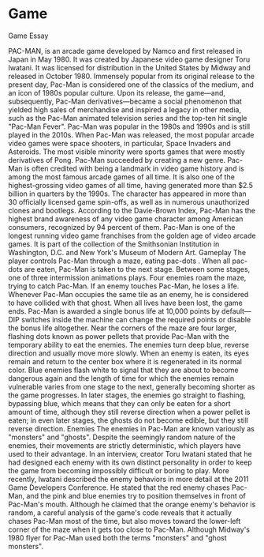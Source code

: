 # Game
Game Essay

PAC-MAN, is an arcade game developed by Namco and first released in Japan in May 1980. It was created by Japanese video game designer Toru Iwatani. It was licensed for distribution in the United States by Midway and released in October 1980. Immensely popular from its original release to the present day, Pac-Man is considered one of the classics of the medium, and an icon of 1980s popular culture. Upon its release, the game—and, subsequently, Pac-Man derivatives—became a social phenomenon that yielded high sales of merchandise and inspired a legacy in other media, such as the Pac-Man animated television series and the top-ten hit single "Pac-Man Fever". Pac-Man was popular in the 1980s and 1990s and is still played in the 2010s. When Pac-Man was released, the most popular arcade video games were space shooters, in particular, Space Invaders and Asteroids. The most visible minority were sports games that were mostly derivatives of Pong. Pac-Man succeeded by creating a new genre. Pac-Man is often credited with being a landmark in video game history and is among the most famous arcade games of all time. It is also one of the highest-grossing video games of all time, having generated more than $2.5 billion in quarters by the 1990s. The character has appeared in more than 30 officially licensed game spin-offs, as well as in numerous unauthorized clones and bootlegs. According to the Davie-Brown Index, Pac-Man has the highest brand awareness of any video game character among American consumers, recognized by 94 percent of them. Pac-Man is one of the longest running video game franchises from the golden age of video arcade games. It is part of the collection of the Smithsonian Institution in Washington, D.C. and New York's Museum of Modern Art. Gameplay
The player controls Pac-Man through a maze, eating pac-dots . When all pac-dots are eaten, Pac-Man is taken to the next stage. Between some stages, one of three intermission animations plays. Four enemies roam the maze, trying to catch Pac-Man. If an enemy touches Pac-Man, he loses a life. Whenever Pac-Man occupies the same tile as an enemy, he is considered to have collided with that ghost. When all lives have been lost, the game ends. Pac-Man is awarded a single bonus life at 10,000 points by default—DIP switches inside the machine can change the required points or disable the bonus life altogether. Near the corners of the maze are four larger, flashing dots known as power pellets that provide Pac-Man with the temporary ability to eat the enemies. The enemies turn deep blue, reverse direction and usually move more slowly. When an enemy is eaten, its eyes remain and return to the center box where it is regenerated in its normal color. Blue enemies flash white to signal that they are about to become dangerous again and the length of time for which the enemies remain vulnerable varies from one stage to the next, generally becoming shorter as the game progresses. In later stages, the enemies go straight to flashing, bypassing blue, which means that they can only be eaten for a short amount of time, although they still reverse direction when a power pellet is eaten; in even later stages, the ghosts do not become edible, but they still reverse direction. Enemies
The enemies in Pac-Man are known variously as "monsters" and "ghosts". Despite the seemingly random nature of the enemies, their movements are strictly deterministic, which players have used to their advantage. In an interview, creator Toru Iwatani stated that he had designed each enemy with its own distinct personality in order to keep the game from becoming impossibly difficult or boring to play. More recently, Iwatani described the enemy behaviors in more detail at the 2011 Game Developers Conference. He stated that the red enemy chases Pac-Man, and the pink and blue enemies try to position themselves in front of Pac-Man's mouth. Although he claimed that the orange enemy's behavior is random, a careful analysis of the game's code reveals that it actually chases Pac-Man most of the time, but also moves toward the lower-left corner of the maze when it gets too close to Pac-Man. Although Midway's 1980 flyer for Pac-Man used both the terms "monsters" and "ghost monsters".
